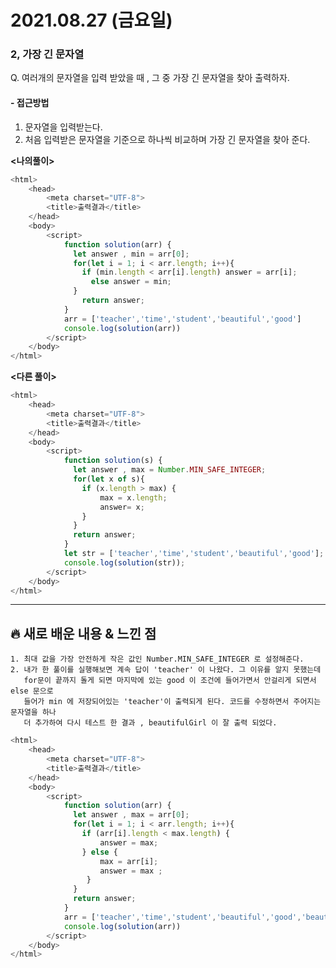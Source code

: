 # 2021.08.27 (금요일)
### **2, 가장 긴 문자열**

Q. 여러개의 문자열을 입력 받았을 때 , 그 중 가장 긴 문자열을 찾아 출력하자. 

#### -  접근방법

1. 문자열을 입력받는다.
2. 처음 입력받은 문자열을 기준으로 하나씩 비교하며 가장 긴 문자열을 찾아 준다. 

**<나의풀이>**
```javascript
<html>
    <head>
        <meta charset="UTF-8">
        <title>출력결과</title>
    </head>
    <body>
        <script>
            function solution(arr) {
              let answer , min = arr[0];
              for(let i = 1; i < arr.length; i++){
                if (min.length < arr[i].length) answer = arr[i];
                  else answer = min;
              }
                return answer;
            }
            arr = ['teacher','time','student','beautiful','good']
            console.log(solution(arr))
        </script>
    </body>
</html>
```
**<다른 풀이>**
```javascript
<html>
    <head>
        <meta charset="UTF-8">
        <title>출력결과</title>
    </head>
    <body>
        <script>
            function solution(s) {
              let answer , max = Number.MIN_SAFE_INTEGER;
              for(let x of s){
                if (x.length > max) {
                    max = x.length;
                    answer= x;
                }
              }
              return answer;
            }
            let str = ['teacher','time','student','beautiful','good'];
            console.log(solution(str)); 
        </script>
    </body>
</html>
```
---

##  **🔥 새로 배운 내용 & 느낀 점**
    1. 최대 값을 가장 안전하게 작은 값인 Number.MIN_SAFE_INTEGER 로 설정해준다. 
    2. 내가 한 풀이를 실행해보면 계속 답이 'teacher' 이 나왔다. 그 이유를 알지 못했는데 
       for문이 끝까지 돌게 되면 마지막에 있는 good 이 조건에 들어가면서 안걸리게 되면서 else 문으로
       들어가 min 에 저장되어있는 'teacher'이 출력되게 된다. 코드를 수정하면서 주어지는 문자열을 하나 
       더 추가하여 다시 테스트 한 결과 , beautifulGirl 이 잘 출력 되었다.
```javascript
<html>
    <head>
        <meta charset="UTF-8">
        <title>출력결과</title>
    </head>
    <body>
        <script>
            function solution(arr) {
              let answer , max = arr[0];
              for(let i = 1; i < arr.length; i++){
                if (arr[i].length < max.length) {
                    answer = max; 
                } else {
                    max = arr[i];
                    answer = max ;
                 }
              } 
              return answer;
            }
            arr = ['teacher','time','student','beautiful','good','beautifulGirl']
            console.log(solution(arr))
        </script>
    </body>
</html>
```
    

    